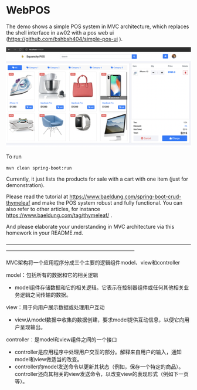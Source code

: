 # WebPOS

The demo shows a simple POS system in MVC architecture, which replaces the shell interface in aw02 with a pos web ui (https://github.com/bshbsh404/simple-pos-ui
).

![](screenshot.png)

To run

```shell
mvn clean spring-boot:run
```

Currently, it just lists the products for sale with a cart with one item (just for demonstration). 

Please read the tutorial at  https://www.baeldung.com/spring-boot-crud-thymeleaf and make the POS system robust and fully functional. You can also refer to other articles, for instance https://www.baeldung.com/tag/thymeleaf/ .



And please elaborate your understanding in MVC architecture via this homework in your README.md.

—————————————————————————————————————————————————————————————

MVC架构将一个应用程序分成三个主要的逻辑组件model、view和controller

model：包括所有的数据和它的相关逻辑

- model组件存储数据和它的相关逻辑。它表示在控制器组件或任何其他相关业务逻辑之间传输的数据。

view：用于向用户展示数据或处理用户互动

- view从model数据中收集的数据创建，要求model提供互动信息，以便它向用户呈现输出。

controller：是model和view组件之间的一个接口

- controller是应用程序中处理用户交互的部分。解释来自用户的输入，通知model和view做适当的改变。
- controller向model发送命令以更新其状态（例如，保存一个特定的商品）。controller还向其相关的view发送命令，以改变view的表现形式（例如下一页等）。
